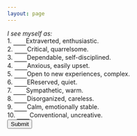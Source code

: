 ```yaml
---
layout: page
---
```

<div class="index-artical">
   <form action="upload" method="post">
		<tr>
			<td><i>I see myself as:</i></td><br>
			<td>1. <input type="text" name="q1" size="1" style=" border:none; border-bottom:1px #000000 solid;">Extraverted, enthusiastic.</td><br>
			<td>2. <input type="text" name="q2" size="1" style=" border:none; border-bottom:1px #000000 solid;">Critical, quarrelsome.</td><br>
			<td>3. <input type="text" name="q3" size="1" style=" border:none; border-bottom:1px #000000 solid;">Dependable, self-disciplined.</td><br>
			<td>4. <input type="text" name="q4" size="1" style=" border:none; border-bottom:1px #000000 solid;">Anxious, easily upset.</td><br>
			<td>5. <input type="text" name="q5" size="1" style=" border:none; border-bottom:1px #000000 solid;">Open to new experiences, complex.</td><br>
			<td>6. <input type="text" name="q6" size="1" style=" border:none; border-bottom:1px #000000 solid;">EReserved, quiet.</td><br>
			<td>7. <input type="text" name="q7" size="1" style=" border:none; border-bottom:1px #000000 solid;">Sympathetic, warm.</td><br>
			<td>8. <input type="text" name="q8" size="1" style=" border:none; border-bottom:1px #000000 solid;">Disorganized, careless.</td><br>
			<td>9. <input type="text" name="q9" size="1" style=" border:none; border-bottom:1px #000000 solid;">Calm, emotionally stable.</td><br>
			<td>10. <input type="text" name="q10" size="1" style=" border:none; border-bottom:1px #000000 solid;">Conventional, uncreative.</td><br>
		</tr>
		<input type="submit" value="Submit" />
	</form>
</div>

<script type="text/javascript">
$(function(){
    var height = $('.index-artical').height();
    $('.index-mid').height(height-90);
});
</script>
